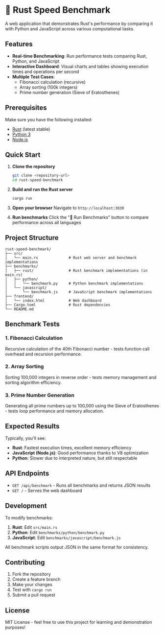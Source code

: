 # 🦀 Rust Speed Benchmark

A web application that demonstrates Rust's performance by comparing it with Python and JavaScript across various computational tasks.

## Features

- **Real-time Benchmarking**: Run performance tests comparing Rust, Python, and JavaScript
- **Interactive Dashboard**: Visual charts and tables showing execution times and operations per second
- **Multiple Test Cases**: 
  - Fibonacci calculation (recursive)
  - Array sorting (100k integers)
  - Prime number generation (Sieve of Eratosthenes)

## Prerequisites

Make sure you have the following installed:
- [Rust](https://rustup.rs/) (latest stable)
- [Python 3](https://www.python.org/downloads/)
- [Node.js](https://nodejs.org/)

## Quick Start

1. **Clone the repository**
   ```bash
   git clone <repository-url>
   cd rust-speed-benchmark
   ```

2. **Build and run the Rust server**
   ```bash
   cargo run
   ```

3. **Open your browser**
   Navigate to `http://localhost:3030`

4. **Run benchmarks**
   Click the "🚀 Run Benchmarks" button to compare performance across all languages

## Project Structure

```
rust-speed-benchmark/
├── src/
│   └── main.rs              # Rust web server and benchmark implementations
├── benchmarks/
│   ├── rust/                # Rust benchmark implementations (in main.rs)
│   ├── python/
│   │   └── benchmark.py     # Python benchmark implementations
│   └── javascript/
│       └── benchmark.js     # JavaScript benchmark implementations
├── frontend/
│   └── index.html           # Web dashboard
├── Cargo.toml               # Rust dependencies
└── README.md
```

## Benchmark Tests

### 1. Fibonacci Calculation
Recursive calculation of the 40th Fibonacci number - tests function call overhead and recursion performance.

### 2. Array Sorting
Sorting 100,000 integers in reverse order - tests memory management and sorting algorithm efficiency.

### 3. Prime Number Generation
Generating all prime numbers up to 100,000 using the Sieve of Eratosthenes - tests loop performance and memory allocation.

## Expected Results

Typically, you'll see:
- **Rust**: Fastest execution times, excellent memory efficiency
- **JavaScript (Node.js)**: Good performance thanks to V8 optimization
- **Python**: Slower due to interpreted nature, but still respectable

## API Endpoints

- `GET /api/benchmark` - Runs all benchmarks and returns JSON results
- `GET /` - Serves the web dashboard

## Development

To modify benchmarks:

1. **Rust**: Edit `src/main.rs`
2. **Python**: Edit `benchmarks/python/benchmark.py`
3. **JavaScript**: Edit `benchmarks/javascript/benchmark.js`

All benchmark scripts output JSON in the same format for consistency.

## Contributing

1. Fork the repository
2. Create a feature branch
3. Make your changes
4. Test with `cargo run`
5. Submit a pull request

## License

MIT License - feel free to use this project for learning and demonstration purposes!